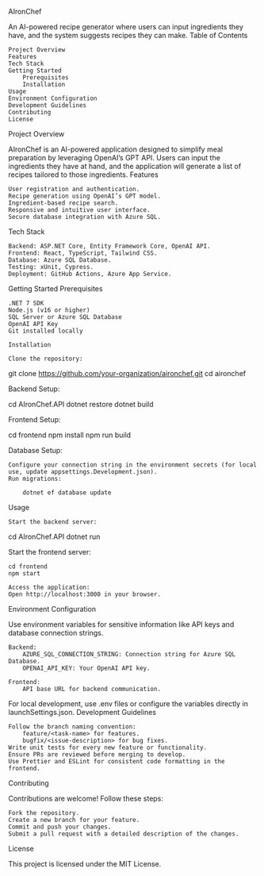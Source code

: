 AIronChef

An AI-powered recipe generator where users can input ingredients they have, and the system suggests recipes they can make.
Table of Contents

    Project Overview
    Features
    Tech Stack
    Getting Started
        Prerequisites
        Installation
    Usage
    Environment Configuration
    Development Guidelines
    Contributing
    License

Project Overview

AIronChef is an AI-powered application designed to simplify meal preparation by leveraging OpenAI’s GPT API. Users can input the ingredients they have at hand, and the application will generate a list of recipes tailored to those ingredients.
Features

    User registration and authentication.
    Recipe generation using OpenAI’s GPT model.
    Ingredient-based recipe search.
    Responsive and intuitive user interface.
    Secure database integration with Azure SQL.

Tech Stack

    Backend: ASP.NET Core, Entity Framework Core, OpenAI API.
    Frontend: React, TypeScript, Tailwind CSS.
    Database: Azure SQL Database.
    Testing: xUnit, Cypress.
    Deployment: GitHub Actions, Azure App Service.

Getting Started
Prerequisites

    .NET 7 SDK
    Node.js (v16 or higher)
    SQL Server or Azure SQL Database
    OpenAI API Key
    Git installed locally

    Installation

    Clone the repository:

git clone https://github.com/your-organization/aironchef.git
cd aironchef

Backend Setup:

cd AIronChef.API
dotnet restore
dotnet build

Frontend Setup:

cd frontend
npm install
npm run build

Database Setup:

    Configure your connection string in the environment secrets (for local use, update appsettings.Development.json).
    Run migrations:

        dotnet ef database update

Usage

    Start the backend server:

cd AIronChef.API
dotnet run

Start the frontend server:

    cd frontend
    npm start

    Access the application:
    Open http://localhost:3000 in your browser.

Environment Configuration

Use environment variables for sensitive information like API keys and database connection strings.

    Backend:
        AZURE_SQL_CONNECTION_STRING: Connection string for Azure SQL Database.
        OPENAI_API_KEY: Your OpenAI API key.

    Frontend:
        API base URL for backend communication.

For local development, use .env files or configure the variables directly in launchSettings.json.
Development Guidelines

    Follow the branch naming convention:
        feature/<task-name> for features.
        bugfix/<issue-description> for bug fixes.
    Write unit tests for every new feature or functionality.
    Ensure PRs are reviewed before merging to develop.
    Use Prettier and ESLint for consistent code formatting in the frontend.

Contributing

Contributions are welcome! Follow these steps:

    Fork the repository.
    Create a new branch for your feature.
    Commit and push your changes.
    Submit a pull request with a detailed description of the changes.

License

This project is licensed under the MIT License.
